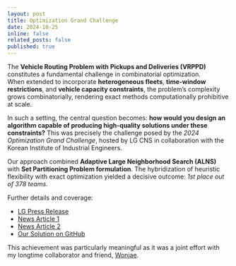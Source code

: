 ```yaml
---
layout: post
title: Optimization Grand Challenge
date: 2024-10-25
inline: false
related_posts: false
published: true
---
```


The **Vehicle Routing Problem with Pickups and Deliveries (VRPPD)** constitutes a fundamental challenge in combinatorial optimization.  
When extended to incorporate **heterogeneous fleets**, **time-window restrictions**, and **vehicle capacity constraints**, the problem’s complexity grows combinatorially, rendering exact methods computationally prohibitive at scale.  

In such a setting, the central question becomes: **how would you design an algorithm capable of producing high-quality solutions under these constraints?**
This was precisely the challenge posed by the *2024 Optimization Grand Challenge*, hosted by LG CNS in collaboration with the Korean Institute of Industrial Engineers.  

Our approach combined **Adaptive Large Neighborhood Search (ALNS)** with **Set Partitioning Problem formulation**. 
The hybridization of heuristic flexibility with exact optimization yielded a decisive outcome:  *1st place out of 378 teams*.

Further details and coverage:  
- [LG Press Release](https://www.lgcns.com/pr/news/61527/)  
- [News Article 1](https://www.khan.co.kr/article/202410271030001)  
- [News Article 2](https://biz.chosun.com/it-science/ict/2024/10/27/GEKHZYF4K5GTXEFIP5GMA52SMI/)  
- [Our Solution on GitHub](https://github.com/syleeKR/Optimization-Grand-Challenge-2024)  

This achievement was particularly meaningful as it was a joint effort with my longtime collaborator and friend, [Wonjae](https://github.com/prisem123).
